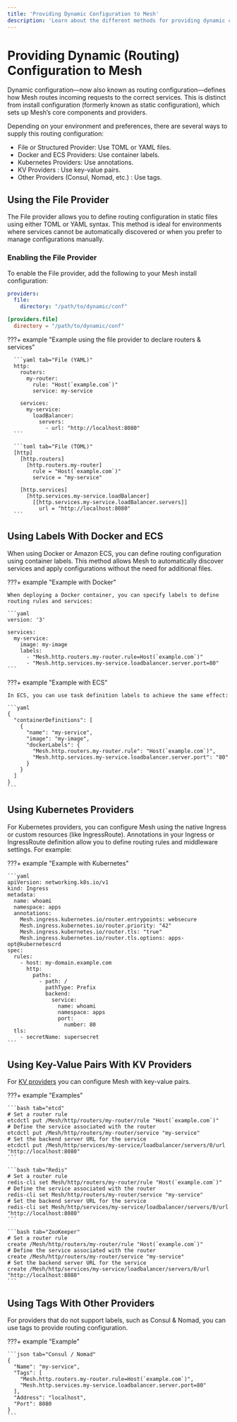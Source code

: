 ```yaml
---
title: 'Providing Dynamic Configuration to Mesh'
description: 'Learn about the different methods for providing dynamic configuration to Mesh. Read the technical documentation.'
---
```


# Providing Dynamic (Routing) Configuration to Mesh

Dynamic configuration—now also known as routing configuration—defines how Mesh routes incoming requests to the correct services. This is distinct from install configuration (formerly known as static configuration), which sets up Mesh’s core components and providers.

Depending on your environment and preferences, there are several ways to supply this routing configuration:

- File or Structured Provider: Use TOML or YAML files.
- Docker and ECS Providers: Use container labels.
- Kubernetes Providers: Use annotations.
- KV Providers : Use key-value pairs.
- Other Providers (Consul, Nomad, etc.) : Use tags.

## Using the File Provider

The File provider allows you to define routing configuration in static files using either TOML or YAML syntax. This method is ideal for environments where services cannot be automatically discovered or when you prefer to manage configurations manually.

### Enabling the File Provider

To enable the File provider, add the following to your Mesh install configuration:

```yaml tab="YAML"
providers:
  file:
    directory: "/path/to/dynamic/conf"
```

```toml tab="TOML"
[providers.file]
  directory = "/path/to/dynamic/conf"
```

???+ example "Example using the file provider to declare routers & services"

      ```yaml tab="File (YAML)"
      http:
        routers:
          my-router:
            rule: "Host(`example.com`)"
            service: my-service

        services:
          my-service:
            loadBalancer:
              servers:
                - url: "http://localhost:8080"
      ```

      ```toml tab="File (TOML)"
      [http]
        [http.routers]
          [http.routers.my-router]
            rule = "Host(`example.com`)"
            service = "my-service"

        [http.services]
          [http.services.my-service.loadBalancer]
            [[http.services.my-service.loadBalancer.servers]]
              url = "http://localhost:8080"
      ```

## Using Labels With Docker and ECS

When using Docker or Amazon ECS, you can define routing configuration using container labels. This method allows Mesh to automatically discover services and apply configurations without the need for additional files.

???+ example "Example with Docker"

    When deploying a Docker container, you can specify labels to define routing rules and services:

    ```yaml
    version: '3'

    services:
      my-service:
        image: my-image
        labels:
          - "Mesh.http.routers.my-router.rule=Host(`example.com`)"
          - "Mesh.http.services.my-service.loadbalancer.server.port=80"
    ```

???+ example "Example with ECS"

    In ECS, you can use task definition labels to achieve the same effect:

    ```yaml
    {
      "containerDefinitions": [
        {
          "name": "my-service",
          "image": "my-image",
          "dockerLabels": {
            "Mesh.http.routers.my-router.rule": "Host(`example.com`)",
            "Mesh.http.services.my-service.loadbalancer.server.port": "80"
          }
        }
      ]
    }
    ```

## Using Kubernetes Providers

For Kubernetes providers, you can configure Mesh using the native Ingress or custom resources (like IngressRoute). Annotations in your Ingress or IngressRoute definition allow you to define routing rules and middleware settings. For example:

???+ example "Example with Kubernetes"

    ```yaml
    apiVersion: networking.k8s.io/v1
    kind: Ingress
    metadata:
      name: whoami
      namespace: apps
      annotations:
        Mesh.ingress.kubernetes.io/router.entrypoints: websecure
        Mesh.ingress.kubernetes.io/router.priority: "42"
        Mesh.ingress.kubernetes.io/router.tls: "true"
        Mesh.ingress.kubernetes.io/router.tls.options: apps-opt@kubernetescrd
    spec:
      rules:
        - host: my-domain.example.com
          http:
            paths:
              - path: /
                pathType: Prefix
                backend:
                  service:
                    name: whoami
                    namespace: apps
                    port:
                      number: 80
      tls:
        - secretName: supersecret    
    ```

## Using Key-Value Pairs With KV Providers

For [KV providers](./other-providers/kv.md) you can configure Mesh with key-value pairs.

???+ example "Examples"

    ```bash tab="etcd"
    # Set a router rule
    etcdctl put /Mesh/http/routers/my-router/rule "Host(`example.com`)"
    # Define the service associated with the router
    etcdctl put /Mesh/http/routers/my-router/service "my-service"
    # Set the backend server URL for the service
    etcdctl put /Mesh/http/services/my-service/loadbalancer/servers/0/url "http://localhost:8080"
    ```

    ```bash tab="Redis"
    # Set a router rule
    redis-cli set Mesh/http/routers/my-router/rule "Host(`example.com`)"
    # Define the service associated with the router
    redis-cli set Mesh/http/routers/my-router/service "my-service"
    # Set the backend server URL for the service
    redis-cli set Mesh/http/services/my-service/loadbalancer/servers/0/url "http://localhost:8080"
    ```

    ```bash tab="ZooKeeper"
    # Set a router rule
    create /Mesh/http/routers/my-router/rule "Host(`example.com`)"
    # Define the service associated with the router
    create /Mesh/http/routers/my-router/service "my-service"
    # Set the backend server URL for the service
    create /Mesh/http/services/my-service/loadbalancer/servers/0/url "http://localhost:8080"
    ```

## Using Tags With Other Providers

For providers that do not support labels, such as Consul & Nomad, you can use tags to provide routing configuration.

???+ example "Example"

    ```json tab="Consul / Nomad"
    {
      "Name": "my-service",
      "Tags": [
        "Mesh.http.routers.my-router.rule=Host(`example.com`)",
        "Mesh.http.services.my-service.loadbalancer.server.port=80"
      ],
      "Address": "localhost",
      "Port": 8080
    }
    ```
